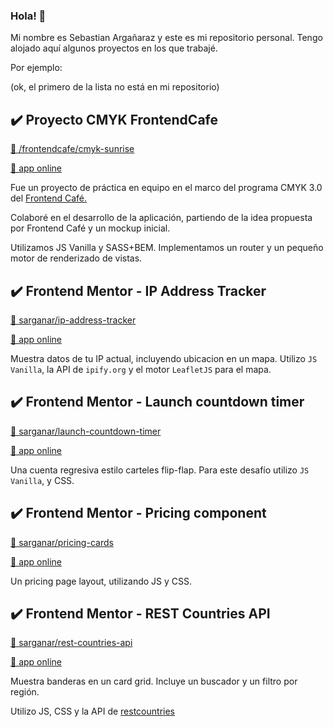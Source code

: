 ### Hola! 👋
Mi nombre es Sebastian Argañaraz y este es mi repositorio personal. Tengo alojado aquí algunos proyectos en los que trabajé.

Por ejemplo:

(ok, el primero de la lista no está en mi repositorio)

## ✔️ Proyecto CMYK FrontendCafe
[🔗 /frontendcafe/cmyk-sunrise](https://github.com/frontendcafe/cmyk-sunrise)

[🔗 app online](https://cmyksunrise.web.app/)


Fue un proyecto de práctica en equipo en el marco del programa CMYK 3.0 del [Frontend Café.](https://frontend.cafe/)

Colaboré en el desarrollo de la aplicación, partiendo de la idea propuesta por Frontend Café y un mockup inicial.

Utilizamos JS Vanilla y SASS+BEM. Implementamos un router y un pequeño motor de renderizado de vistas.

## ✔️ Frontend Mentor - IP Address Tracker
[🔗 sarganar/ip-address-tracker](https://github.com/sarganar/ip-address-tracker)

[🔗 app online](https://sarganar.github.io/ip-address-tracker/)

Muestra datos de tu IP actual, incluyendo ubicacion en un mapa.
Utilizo ``JS Vanilla``, la API de ``ipify.org`` y el motor ``LeafletJS`` para el mapa.

## ✔️ Frontend Mentor - Launch countdown timer
[🔗 sarganar/launch-countdown-timer](https://github.com/sarganar/launch-countdown-timer)

[🔗 app online](https://sarganar.github.io/launch-countdown-timer/)

Una cuenta regresiva estilo carteles flip-flap.
Para este desafío utilizo ``JS Vanilla``, y CSS.

## ✔️ Frontend Mentor - Pricing component
[🔗 sarganar/pricing-cards](https://github.com/sarganar/pricing-cards)

[🔗 app online](https://sarganar.github.io/pricing-cards/)

Un pricing page layout, utilizando JS y CSS.

## ✔️ Frontend Mentor - REST Countries API
[🔗 sarganar/rest-countries-api](https://github.com/sarganar/rest-countries-api)

[🔗 app online](https://sarganar.github.io/rest-countries-api/)

Muestra banderas en un card grid. Incluye un buscador y un filtro por región.

Utilizo JS, CSS y la API de [restcountries](https://restcountries.eu/)








<!--
**sarganar/sarganar** is a ✨ _special_ ✨ repository because its `README.md` (this file) appears on your GitHub profile.

Here are some ideas to get you started:

- 🔭 I’m currently working on ...
- 🌱 I’m currently learning ...
- 👯 I’m looking to collaborate on ...
- 🤔 I’m looking for help with ...
- 💬 Ask me about ...
- 📫 How to reach me: ...
- 😄 Pronouns: ...
- ⚡ Fun fact: ...
-->
